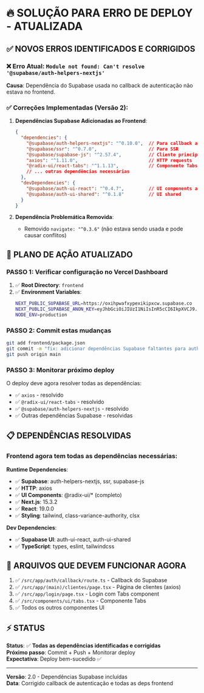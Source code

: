 # 🔥 SOLUÇÃO PARA ERRO DE DEPLOY - ATUALIZADA

## ✅ NOVOS ERROS IDENTIFICADOS E CORRIGIDOS

### ❌ **Erro Atual**: `Module not found: Can't resolve '@supabase/auth-helpers-nextjs'`

**Causa**: Dependência do Supabase usada no callback de autenticação não estava no frontend.

### ✅ **Correções Implementadas** (Versão 2):

1. **Dependências Supabase Adicionadas ao Frontend**:
   ```json
   {
     "dependencies": {
       "@supabase/auth-helpers-nextjs": "^0.10.0",  // Para callback auth
       "@supabase/ssr": "^0.7.0",                   // Para SSR
       "@supabase/supabase-js": "^2.57.4",          // Cliente principal
       "axios": "^1.11.0",                          // HTTP requests  
       "@radix-ui/react-tabs": "^1.1.13",           // Componente Tabs
       // ... outras dependências necessárias
     },
     "devDependencies": {
       "@supabase/auth-ui-react": "^0.4.7",         // UI components auth
       "@supabase/auth-ui-shared": "^0.1.8"         // UI shared
     }
   }
   ```

2. **Dependência Problemática Removida**:
   - Removido `navigate: "^0.3.6"` (não estava sendo usada e pode causar conflitos)

## 🚀 PLANO DE AÇÃO ATUALIZADO

### **PASSO 1: Verificar configuração no Vercel Dashboard**
1. ✅ **Root Directory**: `frontend` 
2. ✅ **Environment Variables**:
   ```bash
   NEXT_PUBLIC_SUPABASE_URL=https://oxihpwafxypexikipxcw.supabase.co
   NEXT_PUBLIC_SUPABASE_ANON_KEY=eyJhbGciOiJIUzI1NiIsInR5cCI6IkpXVCJ9.eyJpc3MiOiJzdXBhYmFzZSIsInJlZiI6Im94aWhwd2FmeHlwZXhpa2lweGN3Iiwicm9sZSI6ImFub24iLCJpYXQiOjE3NTgxMjI3ODQsImV4cCI6MjA3MzY5ODc4NH0.HY_HvFO8k5CbY36rwq_u8ZiAtKgO4Y9qwjycXJD8Dp0
   NODE_ENV=production
   ```

### **PASSO 2: Commit estas mudanças**
```bash
git add frontend/package.json
git commit -m "fix: adicionar dependências Supabase faltantes para auth callback"
git push origin main
```

### **PASSO 3: Monitorar próximo deploy**
O deploy deve agora resolver todas as dependências:
- ✅ `axios` - resolvido
- ✅ `@radix-ui/react-tabs` - resolvido  
- ✅ `@supabase/auth-helpers-nextjs` - resolvido
- ✅ Outras dependências Supabase - resolvidas

## 📋 DEPENDÊNCIAS RESOLVIDAS

### **Frontend agora tem todas as dependências necessárias**:

**Runtime Dependencies**:
- ✅ **Supabase**: auth-helpers-nextjs, ssr, supabase-js
- ✅ **HTTP**: axios  
- ✅ **UI Components**: @radix-ui/* (completo)
- ✅ **Next.js**: 15.3.2
- ✅ **React**: 19.0.0
- ✅ **Styling**: tailwind, class-variance-authority, clsx

**Dev Dependencies**:
- ✅ **Supabase UI**: auth-ui-react, auth-ui-shared  
- ✅ **TypeScript**: types, eslint, tailwindcss

## 🎯 ARQUIVOS QUE DEVEM FUNCIONAR AGORA

1. ✅ `/src/app/auth/callback/route.ts` - Callback do Supabase
2. ✅ `/src/app/(main)/clientes/page.tsx` - Página de clientes (axios)
3. ✅ `/src/app/login/page.tsx` - Login com Tabs component
4. ✅ `/src/components/ui/tabs.tsx` - Componente Tabs
5. ✅ Todos os outros componentes UI

## ⚡ STATUS

**Status**: ✅ **Todas as dependências identificadas e corrigidas**  
**Próximo passo**: Commit + Push + Monitorar deploy  
**Expectativa**: Deploy bem-sucedido ✅

---
**Versão**: 2.0 - Dependências Supabase incluídas  
**Data**: Corrigido callback de autenticação e todas as deps frontend